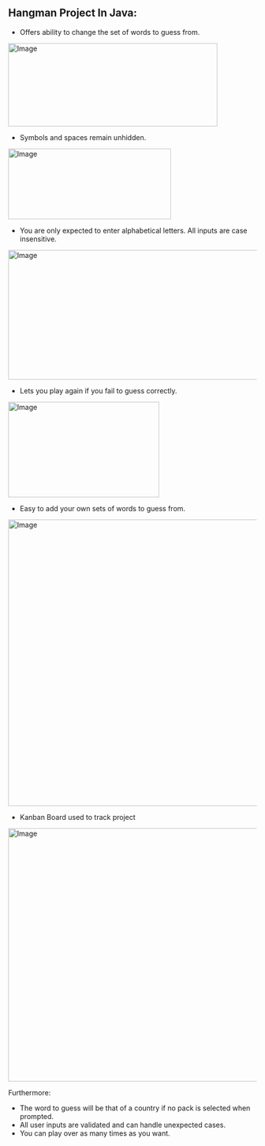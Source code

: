 ## Hangman Project In Java:

- Offers ability to change the set of words to guess from.
<img width="424" height="168" alt="Image" src="https://github.com/user-attachments/assets/25446be7-9be1-49b8-be55-fb344e090328" />

- Symbols and spaces remain unhidden.
<img width="330" height="143" alt="Image" src="https://github.com/user-attachments/assets/e58615d4-35aa-440e-abd2-37ea13941793" />

- You are only expected to enter alphabetical letters. All inputs are case insensitive.
<img width="670" height="262" alt="Image" src="https://github.com/user-attachments/assets/1861b1a5-d657-4709-9e7b-bfe148d25285" />

- Lets you play again if you fail to guess correctly.
<img width="306" height="193" alt="Image" src="https://github.com/user-attachments/assets/1edfd2b5-bfb7-4d10-9e0a-7abb18147a20" />

- Easy to add your own sets of words to guess from.
<img width="906" height="579" alt="Image" src="https://github.com/user-attachments/assets/513c3bfd-6df3-453e-9be3-24d0984cb7d7" />

- Kanban Board used to track project
<img width="1073" height="512" alt="Image" src="https://github.com/user-attachments/assets/22890277-a814-4389-a82f-75fff3205be9" />


Furthermore: 
 - The word to guess will be that of a country if no pack is selected when prompted.
 - All user inputs are validated and can handle unexpected cases.
 - You can play over as many times as you want.

